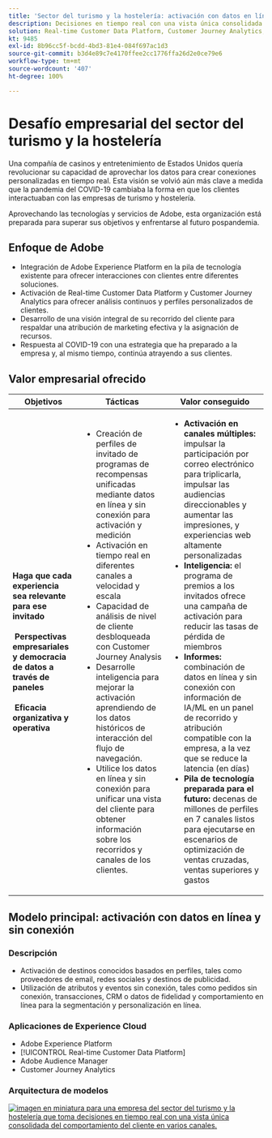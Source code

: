 ```yaml
---
title: 'Sector del turismo y la hostelería: activación con datos en línea y sin conexión'
description: Decisiones en tiempo real con una vista única consolidada del comportamiento del cliente en varios canales.
solution: Real-time Customer Data Platform, Customer Journey Analytics, Analytics, Audience Manager, Experience Manager, Target
kt: 9485
exl-id: 8b96cc5f-bcdd-4bd3-81e4-084f697ac1d3
source-git-commit: b3d4e89c7e4170ffee2cc1776ffa26d2e0ce79e6
workflow-type: tm+mt
source-wordcount: '407'
ht-degree: 100%

---
```


# Desafío empresarial del sector del turismo y la hostelería

Una compañía de casinos y entretenimiento de Estados Unidos quería revolucionar su capacidad de aprovechar los datos para crear conexiones personalizadas en tiempo real.  Esta visión se volvió aún más clave a medida que la pandemia del COVID-19 cambiaba la forma en que los clientes interactuaban con las empresas de turismo y hostelería.

Aprovechando las tecnologías y servicios de Adobe, esta organización está preparada para superar sus objetivos y enfrentarse al futuro pospandemia.

## Enfoque de Adobe

* Integración de Adobe Experience Platform en la pila de tecnología existente para ofrecer interacciones con clientes entre diferentes soluciones.
* Activación de Real-time Customer Data Platform y Customer Journey Analytics para ofrecer análisis continuos y perfiles personalizados de clientes.
* Desarrollo de una visión integral de su recorrido del cliente para respaldar una atribución de marketing efectiva y la asignación de recursos.
* Respuesta al COVID-19 con una estrategia que ha preparado a la empresa y, al mismo tiempo, continúa atrayendo a sus clientes.

## Valor empresarial ofrecido

| Objetivos | Tácticas | Valor conseguido |
|---|---|---|
| **Haga que cada experiencia sea relevante para ese invitado **<br></br>** Perspectivas empresariales y democracia de datos a través de paneles **<br></br>** Eficacia organizativa y operativa**</ul> | <ul><li>Creación de perfiles de invitado de programas de recompensas unificadas mediante datos en línea y sin conexión para activación y medición</li><li>Activación en tiempo real en diferentes canales a velocidad y escala</li><li>Capacidad de análisis de nivel de cliente desbloqueada con Customer Journey Analysis</li><li>Desarrolle inteligencia para mejorar la activación aprendiendo de los datos históricos de interacción del flujo de navegación.</li><li>Utilice los datos en línea y sin conexión para unificar una vista del cliente para obtener información sobre los recorridos y canales de los clientes.</li></ul> | <ul><li><strong> Activación en canales múltiples: </strong>impulsar la participación por correo electrónico para triplicarla, impulsar las audiencias direccionables y aumentar las impresiones, y experiencias web altamente personalizadas </li><li><strong>Inteligencia: </strong>el programa de premios a los invitados ofrece una campaña de activación para reducir las tasas de pérdida de miembros</li><li><strong>Informes: </strong>combinación de datos en línea y sin conexión con información de IA/ML en un panel de recorrido y atribución compatible con la empresa, a la vez que se reduce la latencia (en días)</li><li><strong>Pila de tecnología preparada para el futuro: </strong>decenas de millones de perfiles en 7 canales listos para ejecutarse en escenarios de optimización de ventas cruzadas, ventas superiores y gastos</li></ul> |

## Modelo principal: activación con datos en línea y sin conexión

### Descripción

<ul><li>Activación de destinos conocidos basados en perfiles, tales como proveedores de email, redes sociales y destinos de publicidad.</li><li>Utilización de atributos y eventos sin conexión, tales como pedidos sin conexión, transacciones, CRM o datos de fidelidad y comportamiento en línea para la segmentación y personalización en línea.</li></li></ul>

### Aplicaciones de Experience Cloud

<ul><li>Adobe Experience Platform</li><li>[!UICONTROL Real-time Customer Data Platform]</li><li>Adobe Audience Manager</li><li>Customer Journey Analytics</li></ul>

### Arquitectura de modelos

<a href="https://experienceleague.adobe.com/docs/blueprints-learn/architecture/audience-activation/platform-and-applications.html?lang=es"><img alt="imagen en miniatura para una empresa del sector del turismo y la hostelería que toma decisiones en tiempo real con una vista única consolidada del comportamiento del cliente en varios canales." src="https://experienceleague.adobe.com/docs/blueprints-learn/assets/known_activation.svg"/></a>

